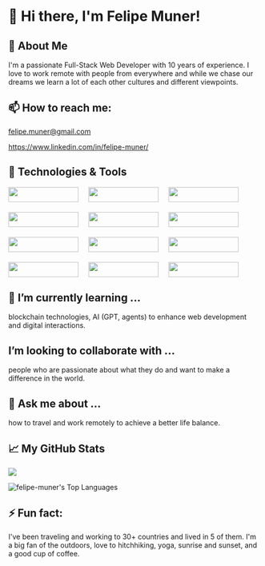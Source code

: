 # 👋 Hi there, I'm Felipe Muner!

## 🚀 About Me

I'm a passionate Full-Stack Web Developer with 10 years of experience. I love to work remote with people from everywhere and while we chase our dreams we learn a lot of each other cultures and different viewpoints.

## 📫 How to reach me:

felipe.muner@gmail.com

https://www.linkedin.com/in/felipe-muner/

## 🔧 Technologies & Tools

<div style="display:flex; flex-wrap: wrap; gap: 20px;">

<img src="https://img.shields.io/badge/-Next.js-black?style=flat-square&logo=next.js" width="140" height="30" />
<img src="https://img.shields.io/badge/-React-black?style=flat-square&logo=react" width="140" height="30" />
<img src="https://img.shields.io/badge/-Tailwind_CSS-black?style=flat-square&logo=tailwind-css" width="140" height="30" />
<img src="https://img.shields.io/badge/-Node.js-black?style=flat-square&logo=node.js" width="140" height="30" />
<img src="https://img.shields.io/badge/-Express-black?style=flat-square&logo=express" width="140" height="30" />
<img src="https://img.shields.io/badge/-PostgreSQL-black?style=flat-square&logo=postgresql" width="140" height="30" />
<img src="https://img.shields.io/badge/-GitHub_Actions-black?style=flat-square&logo=github-actions" width="140" height="30" />
<img src="https://img.shields.io/badge/-Docker-black?style=flat-square&logo=docker" width="140" height="30" />
<img src="https://img.shields.io/badge/-Figma-black?style=flat-square&logo=figma" width="140" height="30" />
<img src="https://img.shields.io/badge/-Notion-black?style=flat-square&logo=notion" width="140" height="30" />
<img src="https://img.shields.io/badge/-Slack-black?style=flat-square&logo=slack" width="140" height="30" />
<img src="https://img.shields.io/badge/-Discord-black?style=flat-square&logo=discord" width="140" height="30" />
</div>

## 🌱 I’m currently learning ...

blockchain technologies, AI (GPT, agents) to enhance web development and digital interactions.

## I’m looking to collaborate with ...

people who are passionate about what they do and want to make a difference in the world.

## 💬 Ask me about ...

how to travel and work remotely to achieve a better life balance.

## 📈 My GitHub Stats

<img src="https://github-readme-streak-stats.herokuapp.com/?user=felipe-muner">

![felipe-muner's Top Languages](https://github-readme-stats.vercel.app/api/top-langs/?username=felipe-muner&theme=vue-dark&show_icons=true&hide_border=true&layout=compact)

## ⚡ Fun fact:

I've been traveling and working to 30+ countries and lived in 5 of them. I'm a big fan of the outdoors, love to hitchhiking, yoga, sunrise and sunset, and a good cup of coffee.
